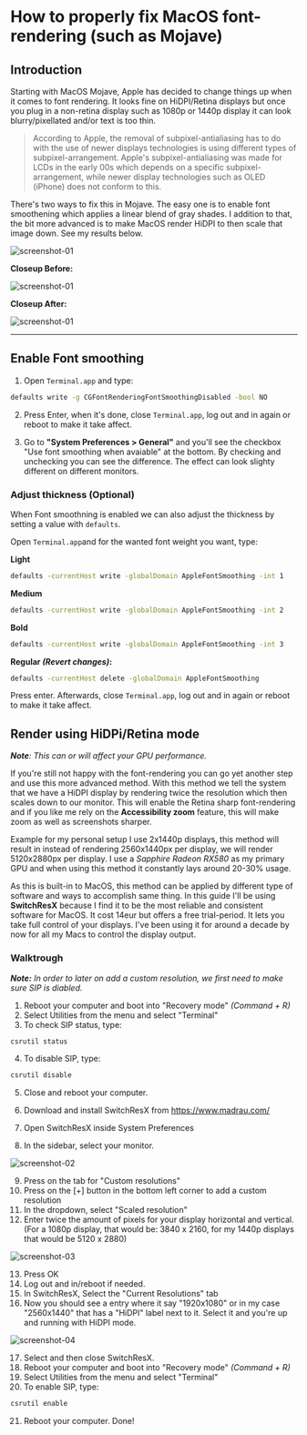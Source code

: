 # How to properly fix MacOS font-rendering (such as Mojave)

## Introduction

Starting with MacOS Mojave, Apple has decided to change things up when it comes to font rendering. It looks fine on HiDPI/Retina displays but once you plug in a non-retina display such as 1080p or 1440p display it can look blurry/pixellated and/or text is too thin.

> According to Apple, the removal of subpixel-antialiasing has to do with the use of newer displays technologies is using different types of subpixel-arrangement. Apple's subpixel-antialiasing was made for LCDs in the early 00s which depends on a specific subpixel-arrangement, while newer display technologies such as OLED (iPhone) does not conform to this.

There's two ways to fix this in Mojave. The easy one is to enable font smoothening which applies a linear blend of gray shades. I addition to that, the bit more advanced is to make MacOS render HiDPI to then scale that image down. See my results below.

![screenshot-01](https://gitlab.com/renegadevi/scripts-and-snippets/raw/master/MacOS/screenshots/fix-font-rendering-01.png)

**Closeup Before:**

![screenshot-01](https://gitlab.com/renegadevi/scripts-and-snippets/raw/master/MacOS/screenshots/fix-font-rendering-HiDPi_Mojave-OFF.png)

**Closeup After:**

![screenshot-01](https://gitlab.com/renegadevi/scripts-and-snippets/raw/master/MacOS/screenshots/fix-font-rendering-HiDPi_Mojave-ON.png)


---


## Enable Font smoothing 

1. Open `Terminal.app` and type:

```sh
defaults write -g CGFontRenderingFontSmoothingDisabled -bool NO
```

2. Press Enter, when it's done, close `Terminal.app`, log out and in again or reboot to make it take affect. 

3. Go to **"System Preferences > General"** and you'll see the checkbox "Use font smoothing when avaiable" at the bottom. By checking and unchecking you can see the difference. The effect can look slighty different on different monitors.



### Adjust thickness (Optional)

When Font smoothning is enabled we can also adjust the thickness by setting a value with `defaults`.

Open `Terminal.app`and for the wanted font weight you want, type:

**Light**

```sh
defaults -currentHost write -globalDomain AppleFontSmoothing -int 1
```

**Medium**

```sh
defaults -currentHost write -globalDomain AppleFontSmoothing -int 2
```

**Bold**

```sh
defaults -currentHost write -globalDomain AppleFontSmoothing -int 3
```

**Regular *(Revert changes)*:**

```sh
defaults -currentHost delete -globalDomain AppleFontSmoothing
```

Press enter. Afterwards, close `Terminal.app`, log out and in again or reboot to make it take affect. 



## Render using HiDPi/Retina mode

*__Note__: This can or will affect your GPU performance.*

If you're still not happy with the font-rendering you can go yet another step and use this more advanced method. With this method we tell the system that we have a HiDPI display by rendering twice the resolution which then scales down to our monitor. This will enable the Retina sharp font-rendering and if you like me rely on the **Accessibility zoom** feature, this will make zoom as well as screenshots sharper.

Example for my personal setup I use  2x1440p displays, this method will result in instead of rendering 2560x1440px per display, we will render 5120x2880px per display. I use a *Sapphire Radeon RX580* as my primary GPU and when using this method it constantly lays around 20-30% usage.

As this is built-in to MacOS, this method can be applied by different type of software and ways to accomplish same thing. In this guide I'll be using **SwitchResX** because I find it to be the most reliable and consistent software for MacOS. It cost 14eur but offers a free trial-period. It lets you take full control of your displays. I've been using it for around a decade by now for all my Macs to control the display output.



### Walktrough

*__Note:__ In order to later on add a custom resolution, we first need to make sure SIP is diabled.* 

1. Reboot your computer and boot into "Recovery mode" *(Command + R)*
2. Select Utilities from the menu and select "Terminal"
3. To check SIP status, type:

```sh
csrutil status
```

4. To disable SIP, type:

```sh
csrutil disable
```

5. Close and reboot your computer.

6. Download and install SwitchResX from https://www.madrau.com/

7. Open SwitchResX inside System Preferences

8. In the sidebar, select your monitor.

![screenshot-02](https://gitlab.com/renegadevi/scripts-and-snippets/raw/master/MacOS/screenshots/fix-font-rendering-02.png)

9. Press on the tab for "Custom resolutions"
10. Press on the [+] button in the bottom left corner to add a custom resolution
11. In the dropdown, select "Scaled resolution"
12. Enter twice the amount of pixels for your display horizontal and vertical. (For a 1080p display, that would be: 3840 x 2160, for my 1440p displays that would be 5120 x 2880)

![screenshot-03](https://gitlab.com/renegadevi/scripts-and-snippets/raw/master/MacOS/screenshots/fix-font-rendering-03.png)

13. Press OK
14. Log out and in/reboot if needed.
15. In SwitchResX, Select the "Current Resolutions" tab
16. Now you should see a entry where it say "1920x1080" or in my case "2560x1440" that has a "HiDPI" label next to it. Select it and you're up and running with HiDPI mode.

![screenshot-04](https://gitlab.com/renegadevi/scripts-and-snippets/raw/master/MacOS/screenshots/fix-font-rendering-04.png)

17. Select and then close SwitchResX. 
18. Reboot your computer and boot into "Recovery mode" *(Command + R)*
19. Select Utilities from the menu and select "Terminal"
20. To enable SIP, type:

```sh
csrutil enable
```

21. Reboot your computer. Done!
